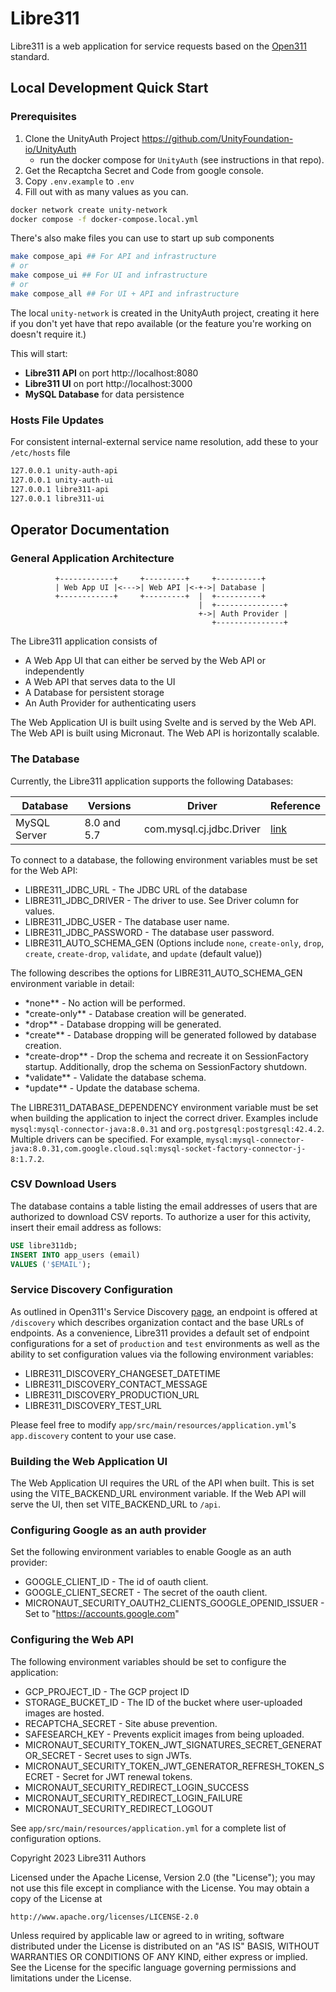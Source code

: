 # Libre311

Libre311 is a web application for service requests based on the [Open311](https://www.open311.org) standard.

## Local Development Quick Start

### Prerequisites

1. Clone the UnityAuth Project https://github.com/UnityFoundation-io/UnityAuth
   - run the docker compose for `UnityAuth` (see instructions in that repo).
2. Get the Recaptcha Secret and Code from google console.
3. Copy `.env.example` to `.env`
4. Fill out with as many values as you can.

```sh
docker network create unity-network
docker compose -f docker-compose.local.yml
```

There's also make files you can use to start up sub components

```sh
make compose_api ## For API and infrastructure
# or
make compose_ui ## For UI and infrastructure
# or
make compose_all ## For UI + API and infrastructure
```

The local `unity-network` is created in the UnityAuth project,
creating it here if you don't yet have that repo available (or the feature you're working on doesn't require it.)

This will start:

- **Libre311 API** on port http://localhost:8080
- **Libre311 UI** on port http://localhost:3000
- **MySQL Database** for data persistence

### Hosts File Updates

For consistent internal-external service name resolution, add these to your `/etc/hosts` file

```txt
127.0.0.1 unity-auth-api
127.0.0.1 unity-auth-ui
127.0.0.1 libre311-api
127.0.0.1 libre311-ui
```

## Operator Documentation

### General Application Architecture

              +------------+     +---------+     +----------+
              | Web App UI |<--->| Web API |<-+->| Database |
              +------------+     +---------+  |  +----------+
                                              |  +---------------+
                                              +->| Auth Provider |
                                                 +---------------+

The Libre311 application consists of

- A Web App UI that can either be served by the Web API or independently
- A Web API that serves data to the UI
- A Database for persistent storage
- An Auth Provider for authenticating users

The Web Application UI is built using Svelte and is served by the Web API.
The Web API is built using Micronaut.
The Web API is horizontally scalable.

### The Database

Currently, the Libre311 application supports the following Databases:

| Database     | Versions    | Driver                   | Reference                                                                      |
| ------------ | ----------- | ------------------------ | ------------------------------------------------------------------------------ |
| MySQL Server | 8.0 and 5.7 | com.mysql.cj.jdbc.Driver | [link](https://dev.mysql.com/doc/connector-j/8.0/en/connector-j-versions.html) |

To connect to a database, the following environment variables must be set for the Web API:

- LIBRE311_JDBC_URL - The JDBC URL of the database
- LIBRE311_JDBC_DRIVER - The driver to use. See Driver column for values.
- LIBRE311_JDBC_USER - The database user name.
- LIBRE311_JDBC_PASSWORD - The database user password.
- LIBRE311_AUTO_SCHEMA_GEN (Options include `none`, `create-only`, `drop`, `create`, `create-drop`, `validate`, and `update` (default value))

The following describes the options for LIBRE311_AUTO_SCHEMA_GEN environment variable in detail:

- \*none\*\* - No action will be performed.
- \*create-only\*\* - Database creation will be generated.
- \*drop\*\* - Database dropping will be generated.
- \*create\*\* - Database dropping will be generated followed by database creation.
- \*create-drop\*\* - Drop the schema and recreate it on SessionFactory startup. Additionally, drop the schema on SessionFactory shutdown.
- \*validate\*\* - Validate the database schema.
- \*update\*\* - Update the database schema.

The LIBRE311_DATABASE_DEPENDENCY environment variable must be set when building the application to inject the correct driver.
Examples include `mysql:mysql-connector-java:8.0.31` and `org.postgresql:postgresql:42.4.2`.
Multiple drivers can be specified.
For example, `mysql:mysql-connector-java:8.0.31,com.google.cloud.sql:mysql-socket-factory-connector-j-8:1.7.2`.

### CSV Download Users

The database contains a table listing the email addresses of users that are authorized to download CSV reports.
To authorize a user for this activity, insert their email address as follows:

```sql
USE libre311db;
INSERT INTO app_users (email)
VALUES ('$EMAIL');
```

### Service Discovery Configuration

As outlined in Open311's Service Discovery [page](https://wiki.open311.org/Service_Discovery), an endpoint is offered
at `/discovery` which describes organization contact and the base URLs of endpoints. As a convenience, Libre311 provides
a default set of endpoint configurations for a set of `production` and `test` environments as well as the ability to set
configuration values via the following environment variables:

- LIBRE311_DISCOVERY_CHANGESET_DATETIME
- LIBRE311_DISCOVERY_CONTACT_MESSAGE
- LIBRE311_DISCOVERY_PRODUCTION_URL
- LIBRE311_DISCOVERY_TEST_URL

Please feel free to modify `app/src/main/resources/application.yml`'s `app.discovery` content to your use case.

### Building the Web Application UI

The Web Application UI requires the URL of the API when built.
This is set using the VITE_BACKEND_URL environment variable.
If the Web API will serve the UI, then set VITE_BACKEND_URL to `/api`.

### Configuring Google as an auth provider

Set the following environment variables to enable Google as an auth provider:

- GOOGLE_CLIENT_ID - The id of oauth client.
- GOOGLE_CLIENT_SECRET - The secret of the oauth client.
- MICRONAUT_SECURITY_OAUTH2_CLIENTS_GOOGLE_OPENID_ISSUER - Set to "https://accounts.google.com"

### Configuring the Web API

The following environment variables should be set to configure the application:

- GCP_PROJECT_ID - The GCP project ID
- STORAGE_BUCKET_ID - The ID of the bucket where user-uploaded images are hosted.
- RECAPTCHA_SECRET - Site abuse prevention.
- SAFESEARCH_KEY - Prevents explicit images from being uploaded.
- MICRONAUT_SECURITY_TOKEN_JWT_SIGNATURES_SECRET_GENERATOR_SECRET - Secret uses to sign JWTs.
- MICRONAUT_SECURITY_TOKEN_JWT_GENERATOR_REFRESH_TOKEN_SECRET - Secret for JWT renewal tokens.
- MICRONAUT_SECURITY_REDIRECT_LOGIN_SUCCESS
- MICRONAUT_SECURITY_REDIRECT_LOGIN_FAILURE
- MICRONAUT_SECURITY_REDIRECT_LOGOUT

See `app/src/main/resources/application.yml` for a complete list of configuration options.

Copyright 2023 Libre311 Authors

Licensed under the Apache License, Version 2.0 (the "License");
you may not use this file except in compliance with the License.
You may obtain a copy of the License at

    http://www.apache.org/licenses/LICENSE-2.0

Unless required by applicable law or agreed to in writing, software
distributed under the License is distributed on an "AS IS" BASIS,
WITHOUT WARRANTIES OR CONDITIONS OF ANY KIND, either express or implied.
See the License for the specific language governing permissions and
limitations under the License.
